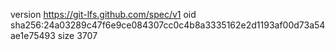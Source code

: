 version https://git-lfs.github.com/spec/v1
oid sha256:24a03289c47f6e9ce084307cc0c4b8a3335162e2d1193af00d73a54ae1e75493
size 3707
